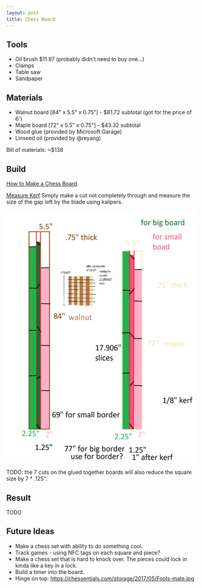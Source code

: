 ```yaml
---
layout: post
title: Chess Board
---
```


## Tools

- Oil brush $11.97 (probably didn't need to buy one...)
- Clamps
- Table saw
- Sandpaper

## Materials

- Walnut board [84" x 5.5" x 0.75"] - $81.72 subtotal (got for the price of 6')
- Maple board [72" x 5.5" x 0.75"] - $43.32 subtotal
- Wood glue (provided by Microsoft Garage)
- Linseed oil (provided by @reyang)

Bill of materials: ~$138

## Build

[How to Make a Chess Board](https://generaltools.com/blog/how-to-make-a-chess-board/)

[Measure Kerf](https://youtu.be/N_BAjy4R8lg)
Simply make a cut not completely through and measure the size of the gap left by the blade using kalipers.

![Blueprint for board cuts](/assets/img/chess-board/blueprint.png)

TODO: the 7 cuts on the glued together boards will also reduce the square size by 7 * .125".

## Result

TODO

## Future Ideas

- Make a chess set with ability to do something cool.
- Track games - using NFC tags on each square and piece?
- Make a chess set that is hard to knock over. The pieces could lock in kinda like a key in a lock.
- Build a timer into the board.
- Hinge on top: <https://chessentials.com/storage/2017/05/Fools-mate.jpg>
